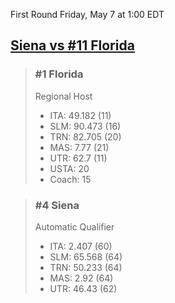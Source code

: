 First Round
Friday, May 7 at 1:00 EDT
## [Siena vs #11 Florida](https://www.ncaa.com/game/5833667) 

> ### #1 Florida  
> Regional Host  
> - ITA: 49.182 (11)  
> - SLM: 90.473 (16)  
> - TRN: 82.705 (20)  
> - MAS: 7.77 (21)  
> - UTR: 62.7 (11)  
> - USTA: 20  
> - Coach: 15  

> ### #4 Siena  
> Automatic Qualifier  
> - ITA: 2.407 (60)  
> - SLM: 65.568 (64)  
> - TRN: 50.233 (64)  
> - MAS: 2.92 (64)  
> - UTR: 46.43 (62)  